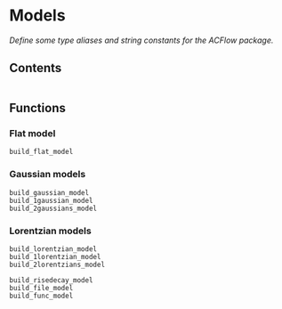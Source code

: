 # Models

*Define some type aliases and string constants for the ACFlow package.*

## Contents

```@contents
```

## Functions

### Flat model

```@docs
build_flat_model
```

### Gaussian models

```@docs
build_gaussian_model
build_1gaussian_model
build_2gaussians_model
```

### Lorentzian models

```@docs
build_lorentzian_model
build_1lorentzian_model
build_2lorentzians_model
```

```@docs
build_risedecay_model
build_file_model
build_func_model
```
